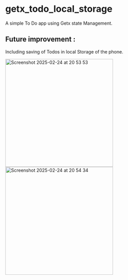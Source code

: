 # getx_todo_local_storage

A simple To Do app using Getx state Management.

## Future improvement : 

Including saving of Todos in local Storage of the phone.

<img width="336" alt="Screenshot 2025-02-24 at 20 53 53" src="https://github.com/user-attachments/assets/3abffbaf-30c4-484a-bd47-38bbf3fbfd69" /><img width="336" alt="Screenshot 2025-02-24 at 20 54 34" src="https://github.com/user-attachments/assets/c1a2bac8-daeb-4852-af04-e9303f2c6489" />


